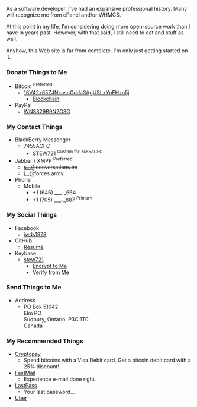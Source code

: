 ---
---

As a software developer, I've had an expansive professional history. Many will recognize me from cPanel and/or WHMCS.

At this point in my life, I'm considering doing more open-source work than I have in years past. However, with that said, I still need to eat and stuff as well.

Anyhow, this Web site is far from complete. I'm only just getting started on it.

### Donate Things to Me
* Bitcoin <sup>Preferred</sup>
  * <a href="bitcoin:16V42x65ZJNkasnCdda3AgUSLxYnFHzn5j" title="Bitcoin Wallet">16V42x65ZJNkasnCdda3AgUSLxYnFHzn5j</a>
    * <a href="https://blockchain.info/address/16V42x65ZJNkasnCdda3AgUSLxYnFHzn5j" target="_blank" title="Blockchain">Blockchain</a>
* PayPal
  * <a href="https://www.paypal.me/stew721" target="_blank" title="">WNS329B9N2G3G</a>

### My Contact Things
* BlackBerry Messenger
  * 7455ACFC
    * STEW721 <sup>Custom for 7455ACFC</sup>
* Jabber / XMPP <sup>Preferred</sup>
  * ~~<a href="https://www.google.com/recaptcha/mailhide/d?k=01bwEAnH6QoK8_L7804iYbFg==&c=2oFFafwyFfxQ4_kkt0HNceufBeAz6VsN-uxqlw179Fc=" target="_blank" title="">s&hellip;</a>@conversations.im~~
  * <a href="https://www.google.com/recaptcha/mailhide/d?k=01cqy08ysKO4FMFViMSk2vXQ==&c=BsNfaUZAH14Ifelb9e1k4jmLfuerTy0JoDVYL-rEAQo=" target="_blank" title="">j&hellip;</a>@forces.army
* Phone
  * Mobile
    * +1 (646) &#95;&#95;&#95;-&#95;664
    * +1 (705) &#95;&#95;&#95;-&#95;887 <sup>Primary</sup>

### My Social Things
* Facebook
  * <a href="https://www.facebook.com/jwds1978" target="_blank" title="jwds1978">jwds1978</a>
* GitHub
  * <a href="https://resume.github.io/?jwds1978" target="_blank" title="GitHub Resume">R&eacute;sum&eacute;</a>
* Keybase
  * <a href="https://keybase.io/stew721" target="_blank" title="stew721">stew721</a>
    * <a href="https://keybase.io/encrypt#stew721" target="_blank" title="">Encrypt to Me</a>
    * <a href="https://keybase.io/verify" target="_blank" title="">Verify from Me</a>

### Send Things to Me
* Address
  * PO Box 51042<br />Elm PO<br />Sudbury, Ontario&nbsp; P3C 1T0<br />Canada

### My Recommended Things
* <a href="http://go.forces.army/Cryptopay" target="_blank" title="Cryptopay">Cryptopay</a>
  * Spend bitcoins with a Visa Debit card. Get a bitcoin debit card with a 25% discount!
* <a href="http://go.forces.army/FastMail" target="_blank" title="FastMail">FastMail</a>
  * Experience e-mail done right.
* <a href="http://go.forces.army/LastPass" target="_blank" title="LastPass">LastPass</a>
    * Your last password&hellip;
* <a href="http://go.forces.army/Uber" target="_blank" title="Uber">Uber</a>

